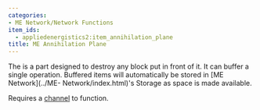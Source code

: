 ```yaml
---
categories:
- ME Network/Network Functions
item_ids:
  - appliedenergistics2:item_annihilation_plane
title: ME Annihilation Plane
---
```


The <ItemLink id="appliedenergistics2:item_annihilation_plane"/> is a
part designed to destroy any block put in front of it. It can buffer a single
operation. Buffered items will automatically be stored in [ME Network](../ME-
Network/index.html)'s Storage as space is made available.



Requires a [channel](../../channels.md) to function.

<RecipeFor id="appliedenergistics2:item_annihilation_plane"/>
